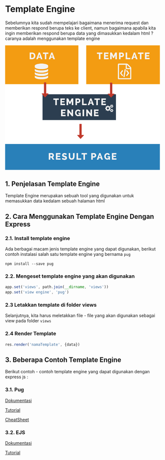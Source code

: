 # Template Engine

Sebelumnya kita sudah mempelajari bagaimana menerima request dan memberikan respond berupa teks ke client, namun bagaimana apabila kita ingin memberikan respond berupa data yang dimasukkan kedalam html ? caranya adalah menggunakan template engine

![template-engine](template-engine.png)

## 1. Penjelasan Template Engine

Template Engine merupakan sebuah tool yang digunakan untuk memasukkan data kedalam sebuah halaman html

## 2. Cara Menggunakan Template Engine Dengan Express

### 2.1.  Install template engine

Ada berbagai macam jenis template engine yang dapat digunakan, berikut contoh instalasi salah satu template engine yang bernama `pug`

```
npm install --save pug
```

### 2.2. Mengeset template engine yang akan digunakan

```Javascript
app.set('views', path.join(__dirname, 'views'))
app.set('view engine', 'pug')
```

### 2.3  Letakkan template di folder views

Selanjutnya, kita harus meletakkan file - file yang akan digunakan sebagai view pada folder `views`

### 2.4 Render Template

```Javascript
res.render('namaTemplate', {data})
```

## 3. Beberapa Contoh Template Engine

Berikut contoh - contoh template engine yang dapat digunakan dengan express js :

### 3.1. Pug

[Dokumentasi](https://pugjs.org/api/getting-started.html)

[Tutorial](https://gist.github.com/joepie91/c0069ab0e0da40cc7b54b8c2203befe1)

[CheatSheet](https://devhints.io/pug)

### 3.2. EJS

[Dokumentasi](http://ejs.co/#docs)

[Tutorial](https://scotch.io/tutorials/use-ejs-to-template-your-node-application)
